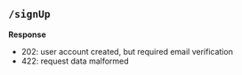 ## ```/signUp```
**Response**

- 202: user account created, but required email verification
- 422: request data malformed
